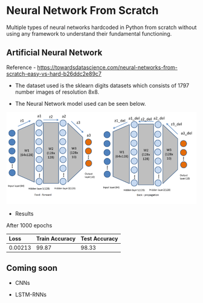 # Neural Network From Scratch
Multiple types of neural networks hardcoded in Python from scratch without using any framework to understand their fundamental functioning.

## Artificial Neural Network
Reference - https://towardsdatascience.com/neural-networks-from-scratch-easy-vs-hard-b26ddc2e89c7<br>

 - The dataset used is the sklearn digits datasets which consists of 1797 number images of resolution 8x8. 
 
 - The Neural Network model used can be seen below.

![](assets/ANN/ann-model.png)

- Results

After 1000 epochs

| Loss   | Train Accuracy | Test Accuracy |
|:-------|:---------------|---------------|
| 0.00213| 99.87          |  98.33        |

[//]: <> (## Convolutional Neural Network)
[//]: <> (Reference - https://towardsdatascience.com/lets-code-convolutional-neural-network-in-plain-numpy-ce48e732f5d5<br>)

## Coming soon

- CNNs

- LSTM-RNNs